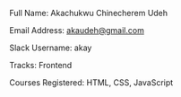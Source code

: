 Full Name: Akachukwu Chinecherem Udeh

Email Address: akaudeh@gmail.com

Slack Username: akay

Tracks: Frontend

Courses Registered: HTML, CSS, JavaScript


